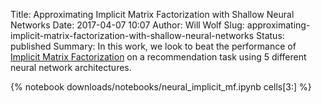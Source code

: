 Title: Approximating Implicit Matrix Factorization with Shallow Neural Networks
Date: 2017-04-07 10:07
Author: Will Wolf
Slug: approximating-implicit-matrix-factorization-with-shallow-neural-networks
Status: published
Summary: In this work, we look to beat the performance of [Implicit Matrix Factorization](http://yifanhu.net/PUB/cf.pdf) on a recommendation task using 5 different neural network architectures.

{% notebook downloads/notebooks/neural_implicit_mf.ipynb cells[3:] %}
